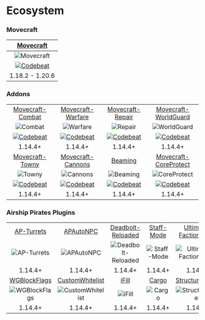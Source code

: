 # Ecosystem

### Movecraft
| [Movecraft](https://github.com/APDevTeam/Movecraft) |
| :---: |
| ![Movecraft](https://github.com/APDevTeam/Movecraft/actions/workflows/maven.yml/badge.svg?branch=main) |
| [![Codebeat](https://codebeat.co/badges/96b0350f-f9c8-4eff-93b6-4d45ecf39918)](https://codebeat.co/projects/github-com-apdevteam-movecraft-main) |
| 1.18.2 - 1.20.6 |

### Addons
|  |  |  |  |
| :---: | :---: | :---: | :---: |
| [Movecraft-Combat](https://github.com/APDevTeam/Movecraft-Combat) | [Movecraft-Warfare](https://github.com/APDevTeam/Movecraft-Warfare) | [Movecraft-Repair](https://github.com/APDevTeam/Movecraft-Repair) | [Movecraft-WorldGuard](https://github.com/APDevTeam/Movecraft-WorldGuard) |
| ![Combat](https://github.com/APDevTeam/Movecraft-Combat/actions/workflows/maven.yml/badge.svg?branch=main) | ![Warfare](https://github.com/APDevTeam/Movecraft-Warfare/actions/workflows/maven.yml/badge.svg?branch=main) | ![Repair](https://github.com/APDevTeam/Movecraft-Repair/actions/workflows/maven.yml/badge.svg?branch=main) | ![WorldGuard](https://github.com/APDevTeam/Movecraft-WorldGuard/actions/workflows/maven.yml/badge.svg?branch=main) |
| [![Codebeat](https://codebeat.co/badges/8ea3227d-0125-4cd5-896f-834f66011791)](https://codebeat.co/projects/github-com-apdevteam-movecraft-combat-main) | [![Codebeat](https://codebeat.co/badges/e2223b85-5404-483d-a3b7-e02f4ea0064d)](https://codebeat.co/projects/github-com-apdevteam-movecraft-warfare-main) | [![Codebeat](https://codebeat.co/badges/ff25e74b-fac0-4b21-8dc3-adf7121a6dca)](https://codebeat.co/projects/github-com-apdevteam-movecraft-repair-main) | [![Codebeat](https://codebeat.co/badges/995849d2-3017-4a93-a9bb-2dcf00c661bd)](https://codebeat.co/projects/github-com-apdevteam-movecraft-worldguard-main) |
| 1.14.4+ | 1.14.4+ | 1.14.4+ |  1.14.4+ |
| [Movecraft-Towny](https://github.com/APDevTeam/Movecraft-Towny/) | [Movecraft-Cannons](https://github.com/APDevTeam/Movecraft-Cannons) | [Beaming](https://github.com/APDevTeam/Beaming) | [Movecraft-CoreProtect](https://github.com/APDevTeam/Movecraft-CoreProtect) |
| ![Towny](https://github.com/APDevTeam/Movecraft-Towny/actions/workflows/maven.yml/badge.svg?branch=main) | ![Cannons](https://github.com/APDevTeam/Movecraft-Cannons/actions/workflows/maven.yml/badge.svg?branch=main) | ![Beaming](https://github.com/APDevTeam/Beaming/actions/workflows/maven.yml/badge.svg?branch=main) | ![CoreProtect](https://github.com/APDevTeam/Movecraft-CoreProtect/actions/workflows/maven.yml/badge.svg?branch=main) |
| [![Codebeat](https://codebeat.co/badges/acbb6937-dad9-440a-84cc-6c5f1bc73930)](https://codebeat.co/projects/github-com-apdevteam-movecraft-towny-main) | [![Codebeat](https://codebeat.co/badges/cb4d4154-2163-4685-819f-2635f8784923)](https://codebeat.co/projects/github-com-apdevteam-movecraft-cannons-main) | [![Codebeat](https://codebeat.co/badges/d550e8aa-8b68-4c59-8d36-4cfc19ffdb6f)](https://codebeat.co/projects/github-com-apdevteam-beaming-main) | [![Codebeat](https://codebeat.co/badges/87bbc484-2fe8-48fd-89d9-fd22977ccc6a)](https://codebeat.co/projects/github-com-apdevteam-movecraft-coreprotect-main) |
| 1.14.4+ | 1.14.4+ | 1.14.4+ | 1.14.4+ |

### Airship Pirates Plugins
|  |  |  |  |  |
| :---: | :---: | :---: | :---: | :---: |
| [AP-Turrets](https://github.com/APDevTeam/Ap-Turrets) | [APAutoNPC](https://github.com/APDevTeam/APAutoNPC) | [Deadbolt-Reloaded](https://github.com/TylerS1066/Deadbolt-Reloaded) | [Staff-Mode](https://github.com/APDevTeam/Staff-Mode) | [Ultimate-FactionsChat](https://github.com/TylerS1066/Ultimate-FactionsChat) |
| ![AP-Turrets](https://github.com/APDevTeam/Ap-Turrets/actions/workflows/maven.yml/badge.svg?branch=main) | ![APAutoNPC](https://github.com/APDevTeam/APAutoNPC/actions/workflows/maven.yml/badge.svg?branch=main) | ![Deadbolt-Reloaded](https://github.com/TylerS1066/Deadbolt-Reloaded/actions/workflows/maven.yml/badge.svg?branch=main) | ![Staff-Mode](https://github.com/APDevTeam/Staff-Mode/actions/workflows/maven.yml/badge.svg?branch=main) | ![Ultimate-FactionsChat](https://github.com/TylerS1066/Ultimate-FactionsChat/actions/workflows/maven.yml/badge.svg?branch=main) |
| 1.14.4+ | 1.14.4+ | 1.14.4+ | 1.14.4+ | 1.14.4+ |
| [WGBlockFlags](https://github.com/TylerS1066/WGBlockFlags/) | [CustomWhitelist](https://github.com/APDevTeam/CustomWhitelist/) | [iFill](https://github.com/APDevTeam/iFill) | [Cargo](https://github.com/APDevTeam/APCargoMerchant) | [StructureBoxes](https://github.com/APDevTeam/StructureBoxes) |
| ![WGBlockFlags](https://github.com/TylerS1066/WGBlockFlags/actions/workflows/maven.yml/badge.svg?branch=main) | ![CustomWhitelist](https://github.com/APDevTeam/CustomWhitelist/actions/workflows/maven.yml/badge.svg?branch=main) | ![iFill](https://github.com/APDevTeam/iFill/actions/workflows/maven.yml/badge.svg?branch=main) | ![Cargo](https://github.com/APDevTeam/APCargoMerchant/actions/workflows/maven.yml/badge.svg?branch=main) | ![StructureBoxes](https://github.com/APDevTeam/StructureBoxes/actions/workflows/maven.yml/badge.svg?branch=main) |
| 1.14.4+ | 1.14.4+ | 1.14.4+ | 1.14.4+ | 1.14.4+ |
